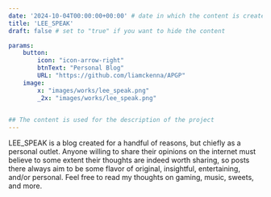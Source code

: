 ```yaml
---
date: '2024-10-04T00:00:00+00:00' # date in which the content is created - defaults to "today"
title: 'LEE_SPEAK'
draft: false # set to "true" if you want to hide the content 

params:
    button:
        icon: "icon-arrow-right"
        btnText: "Personal Blog"
        URL: "https://github.com/liamckenna/APGP"
    image:  
        x: "images/works/lee_speak.png"
        _2x: "images/works/lee_speak.png"
    

## The content is used for the description of the project
---
```


LEE_SPEAK is a blog created for a handful of reasons, but chiefly as a personal outlet. Anyone willing to share their opinions on the internet must believe to some extent their thoughts are indeed worth sharing, so posts there always aim to be some flavor of original, insightful, entertaining, and/or personal. Feel free to read my thoughts on gaming, music, sweets, and more.